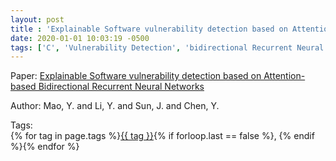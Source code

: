 ```yaml
---
layout: post
title : 'Explainable Software vulnerability detection based on Attention-based Bidirectional Recurrent Neural Networks'
date: 2020-01-01 10:03:19 -0500
tags: ['C', 'Vulnerability Detection', 'bidirectional Recurrent Neural Network', 'Abstract Syntax Tree (AST)']
---
```

Paper: [Explainable Software vulnerability detection based on Attention-based Bidirectional Recurrent Neural Networks](https://ieeexplore.ieee.org/stamp/stamp.jsp?arnumber=9377803)

Author: Mao, Y. and Li, Y. and Sun, J. and Chen, Y.




 Tags:  
        <span>{% for tag in page.tags %}<a href="/tags/#{{ tag | slugify }}">{{ tag }}</a>{% if forloop.last == false %}, {% endif %}{% endfor %}</span>
